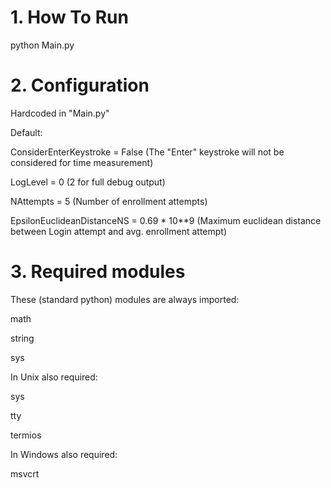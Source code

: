 # 1. How To Run

python Main.py


# 2. Configuration

Hardcoded in "Main.py"

Default:

ConsiderEnterKeystroke = False              (The "Enter" keystroke will not be considered for time measurement)

LogLevel = 0                                (2 for full debug output)

NAttempts = 5                               (Number of enrollment attempts)

EpsilonEuclideanDistanceNS = 0.69 * 10**9   (Maximum euclidean distance between Login attempt and avg. enrollment attempt)


# 3. Required modules

These (standard python) modules are always imported:

math

string

sys


In Unix also required:

sys

tty

termios


In Windows also required:

msvcrt